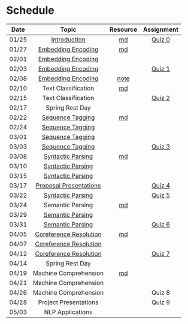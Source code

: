 Schedule
=====

|Date | Topic | Resource | Assignment |
|:---:|:---:|:---:|:---:|
|01/25| [Introduction](https://emory.zoom.us/rec/share/xL4YqPtVdPrb_1H6FB7zs6kfKm-XIUB0QwglSpq88-ue3lQSF_s1ifYHR03lb5mP.leLwQqA3y0V_BMVL) | [md](syllabus.md) | [Quiz 0](quiz/quiz0.md) |
|01/27| [Embedding Encoding](https://emory.zoom.us/rec/share/uj8gb8LVPEpbPmey5KS-QsD4XbmSIRcRFo4YmiOvRroRibpFRGKChmASU-YUOfv7.3dIEGQ_hLL00liVR) | [md](embedding_encoding.md) |  |
|02/01| [Embedding Encoding](https://emory.zoom.us/rec/play/eKZp5HLwkKDuNW5rlzbx7B31EREkSsYrqlXzCPcSZ1ydiPg_HQUeH5bEvszHUEzEkVe2dBWpkbpFMKnq.kSqR_wby1ZRIjcRZ) |  |  |
|02/03| [Embedding Encoding](https://emory.zoom.us/rec/share/3wHSp8M_bqiITrFZJyh5Kd-kHERrBo42Spl5wFFpHi2x4vwU2uJLphS73F4RE97t.Txq1CvV5F0uARfvS) |  | [Quiz 1](quiz/quiz1.md) |
|02/08| [Embedding Encoding](https://emory.zoom.us/rec/share/oCW2sAlu9LqdJYsk0galaId0gFFwdMjwpTuVm6CVDsw9jEB9M6vYL52_Mx_RO1e7.gcse2QXzmRjIDxfB) | [note](https://drive.google.com/file/d/1yE9SzpnkH4iDFfxbMInSwoaE07IdEWwK/view?usp=sharing) |  |
|02/10| Text Classification | [md](text_classification.md) |  |
|02/15| Text Classification |  | [Quiz 2](quiz/quiz2.md) |
|02/17| Spring Rest Day |  |  |
|02/22| [Sequence Tagging](https://emory.zoom.us/rec/share/L01jwxrlLbXZmAjeQ74K9UiZqEivhIKh9qOMszElrs4acwaKTf0H4k4pNaRTKF_D.MtMdFJpLPDF4SNXf) | [md](sequence_tagging.md) |  |
|02/24| [Sequence Tagging](https://emory.zoom.us/rec/share/w6X_TJzl33o9wH4pCOOPYIGI1f5SfvUmiACscxLpuSA9vbHxGwQZsz8W9iGOFWmR.A3iDCQYvbrAJyR_E) |  |  |
|03/01| [Sequence Tagging](https://emory.zoom.us/rec/share/a5h829ujlojOEHiUNFGEdsNUOq2RmIeApkdE4j8BUq3ni1iDylJDCjIqiaZDsDP7.LmzVxietB9Pi91YA) |  |  |
|03/03| [Sequence Tagging](https://emory.zoom.us/rec/share/bfxJkFSoM4Dgz4vtETzs9L2JFt5Z6tjGUuiKflK-GQOwSb2nAKJWqtS-W7R6C55X.Uy9ukr9o5aReIPVg)  |  | [Quiz 3](quiz/quiz3.md) |
|03/08| [Syntactic Parsing](https://emory.zoom.us/rec/share/QUrjkNWi7JI1kf3-DNiC46DT0EiSIf0wAGhZnLpZ0vl7-wPcuDy34Fty5z057TEU.Ew8r_aj8bgsLubwi) | [md](syntactic_parsing.md) |  |
|03/10| [Syntactic Parsing](https://emory.zoom.us/rec/share/xNFEEHLS536aXuVxtytPaTTJuMYc6Tdj74Nmdubn6ChYOS3tVOT2U2LMSAGJiNTA.-Jtu9fuZssTRog5C) |  |  |
|03/15| [Syntactic Parsing](https://emory.zoom.us/rec/share/Tf8XzBDcO5jpWpjA95A2dXLuva8s4fMV0hOauA9OlEu1PRJiMEhZiriHg94_PrcT.Cfpru_WPyRdxM0W4?startTime=1615411357000) |  |  |
|03/17| [Proposal Presentations](https://emory.zoom.us/rec/share/QMDaMlN6ZzMIK7KRb_o_pJeszO2021K5sd1YI4Ze8jEq9FjHF3Bs_QWKSEnnSFW8.8wRK1hcPuBmKOsX7) |  | [Quiz 4](quiz/quiz4.md) |
|03/22| [Syntactic Parsing](https://emory.zoom.us/rec/share/8I1OapPppA9_JbgpZ2PhoqIMP8KZkARq95bs0TMIb8rBm_kZ4nIiivNxtLmkQNCh.PXzGLPH92lfEGw9R?startTime=1616444482000) |  | [Quiz 5](quiz/quiz5.md) |
|03/24| Semantic Parsing | [md](semantic_parsing.md) |  |
|03/29| [Semantic Parsing](https://emory.zoom.us/rec/share/h7tFjt9NdgD29Mi5SCA7ed98jqDO8NdU4r159Xu_vdVWHe4bfJpme1BZjuIAek2v.BcLErZ31gLyPT5Yf) |  |  |
|03/31| [Semantic Parsing](https://emory.zoom.us/rec/share/g5j-NZlghb18GcCuS8t_hWTk6OKTt7FB5L3mVmEbLdbk_94-OYR0K5PkcUPkaRk.uO1mLF_OXRIW0jAP?startTime) |  | [Quiz 6](quiz/quiz6.md) |
|04/05| [Coreference Resolution](https://emory.zoom.us/rec/share/SA3HuUDueUcd4HvOpKskIxmRfBSwT_oWmLy3Js71B2aLGKJeQosRkAYcKg51AGEv.ov8T0qm_tDR_yKpM) | [md](coreference_resolution.md) |  |
|04/07| [Coreference Resolution](https://emory.zoom.us/rec/share/_BnrRzeRVdWjQuEbXcXpnkPKkfjZ6-dkLskvpVU1jfY4JCruNqG5PsmNt0zcL-KD.bIEICqulH62o-2ol) |  |  |
|04/12| [Coreference Resolution](https://emory.zoom.us/rec/share/OQXk7lgBZicEmfokTs-L5LIB4Seuof9UEQs4BcyPm0dnLx_LMOUtGHH2QIe-wf1O.yae4CLrDnuDJIOIR) |  | [Quiz 7](quiz/quiz7.md) |
|04/14| Spring Rest Day |  |  |
|04/19| Machine Comprehension  | [md](machine_comprehension.md) |  |
|04/21| Machine Comprehension  |  |  |
|04/26| Machine Comprehension |  | Quiz 8 |
|04/28| Project Presentations |  | Quiz 9 |
|05/03| NLP Applications |  |  |



<!-- 
0: 2
1: 4
2: 4
3: 4
4: 4
5: 3
6: 4
7: 4
8: 4
9: 3 -->


